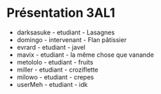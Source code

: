 # Présentation 3AL1

- darksasuke - etudiant - Lasagnes
- domingo - intervenant - Flan pâtissier
- evrard - etudiant - javel
- mavix - etudiant - la même chose que vanande
- metololo - etudiant - fruits
- miller - etudiant - croziflette
- milowo - etudiant - crepes
- userMeh - etudiant - idk
